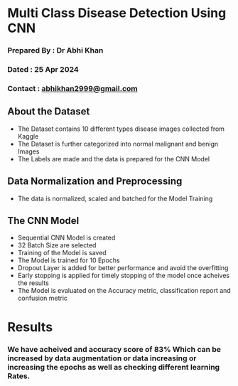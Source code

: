 # **Multi Class Disease Detection Using CNN**

 
 ### Prepared By : Dr Abhi Khan
 ### Dated : 25 Apr 2024
 ### Contact : abhikhan2999@gmail.com


 ## About the Dataset
  * The Dataset contains 10 different types disease images collected from Kaggle
  * The Dataset is further categorized into normal malignant and benign Images
  * The Labels are made and the data is prepared for the CNN Model
  
## Data Normalization and Preprocessing 
  * The data is normalized, scaled and batched for the Model Training 
  
## The CNN Model 
  * Sequential CNN Model is created 
  * 32 Batch Size are selected
  * Training of the Model is saved
  * The Model is trained for 10 Epochs 
  * Dropout Layer is added for better performance and avoid the overfitting 
  * Early stopping is applied for timely stopping of the model once acheives the results
  * The Model is evaluated on the Accuracy metric, classification report and confusion metric 

# **Results** 

### We have **acheived and accuracy score of 83%** Which can be increased by data augmentation or data increasing or increasing the epochs as well as checking different learning Rates.
